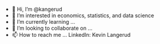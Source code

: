 - 👋 Hi, I’m @kangerud
- 👀 I’m interested in economics, statistics, and data science
- 🌱 I’m currently learning ... 
- 💞️ I’m looking to collaborate on ...
- 📫 How to reach me ... LinkedIn: Kevin Langerud
